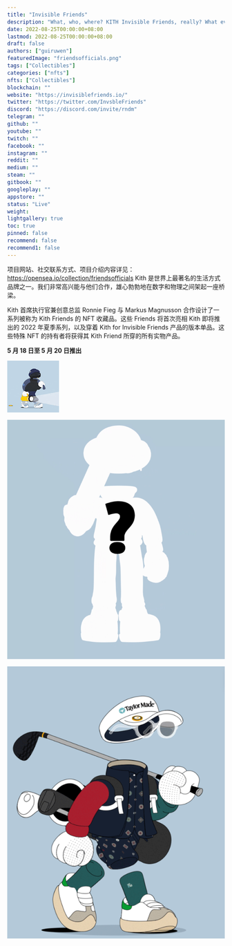 ```yaml
---
title: "Invisible Friends"
description: "What, who, where? KITH Invisible Friends, really? What even is that? In May you’ll know. Priority access for holders."
date: 2022-08-25T00:00:00+08:00
lastmod: 2022-08-25T00:00:00+08:00
draft: false
authors: ["guiruwen"]
featuredImage: "friendsofficials.png"
tags: ["Collectibles"]
categories: ["nfts"]
nfts: ["Collectibles"]
blockchain: ""
website: "https://invisiblefriends.io/"
twitter: "https://twitter.com/InvsbleFriends"
discord: "https://discord.com/invite/rndm"
telegram: ""
github: ""
youtube: ""
twitch: ""
facebook: ""
instagram: ""
reddit: ""
medium: ""
steam: ""
gitbook: ""
googleplay: ""
appstore: ""
status: "Live"
weight: 
lightgallery: true
toc: true
pinned: false
recommend: false
recommend1: false
---
```

项目网站、社交联系方式、项目介绍内容详见：https://opensea.io/collection/friendsofficials Kith 是世界上最著名的生活方式品牌之一。我们非常高兴能与他们合作，雄心勃勃地在数字和物理之间架起一座桥梁。

Kith 首席执行官兼创意总监 Ronnie Fieg 与 Markus Magnusson 合作设计了一系列被称为 Kith Friends 的 NFT 收藏品。这些 Friends 将首次亮相 Kith 即将推出的 2022 年夏季系列，以及穿着 Kith for Invisible Friends 产品的版本单品。这些特殊 NFT 的持有者将获得其 Kith Friend 所穿的所有实物产品。

**5 月 18 日至 5 月 20 日推出**

![nft](01.png)

![nft](02.png)

![nft](03.png)